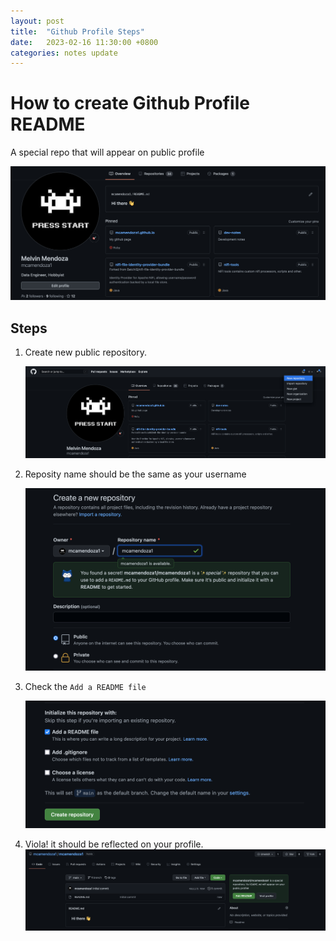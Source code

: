 ```yaml
---
layout: post
title:  "Github Profile Steps"
date:   2023-02-16 11:30:00 +0800
categories: notes update
---
```


# How to create Github Profile README

A special repo that will appear on public profile

![Final](/assets/img/2023-02-16/Step-5.png) 

## Steps

1. Create new public repository. 
   
    ![Step-1](/assets/img/2023-02-16/Step-1.png) 

2. Reposity name should be the same as your username
   
    ![Step-2](/assets/img/2023-02-16/Step-2.png) 

3. Check the `Add a README file`
   
    ![Step-3](/assets/img/2023-02-16/Step-3.png) 

4. Viola! it should be reflected on your profile.
    ![Step-4](/assets/img/2023-02-16/Step-4.png) 
 
